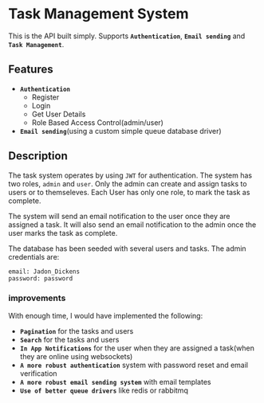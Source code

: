 # Task Management System
This is the API built simply. Supports **`Authentication`**, **`Email sending`** and **`Task Management`**.

## Features
- **`Authentication`**
  - Register
  - Login
  - Get User Details
  - Role Based Access Control(admin/user)
- **`Email sending`**(using a custom simple queue database driver)

## Description
The task system operates by using `JWT` for authentication. The system has two roles, `admin` and `user`. Only the admin can create and assign tasks to users or to themseleves. Each User has only one role, to mark the task as complete. 

The system will send an email notification to the user once they are assigned a task. It will also send an email notification to the admin once the user marks the task as complete.

The database has been seeded with several users and tasks. The admin credentials are:
```
email: Jadon_Dickens
password: password
```

### improvements
With enough time, I would have implemented the following:

- **`Pagination`** for the tasks and users
- **`Search`** for the tasks and users
- **`In App Notifications`** for the user when they are assigned a task(when they are online using websockets)
- **`A more robust authentication`** system with password reset and email verification
- **`A more robust email sending system`** with email templates
- **`Use of better queue drivers`** like redis or rabbitmq